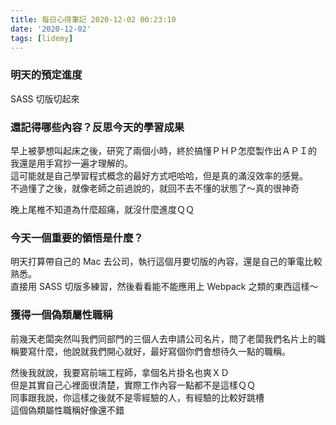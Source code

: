 ```yaml
---
title: 每日心得筆記 2020-12-02 00:23:10
date: '2020-12-02'
tags: [lidemy]
---
```


### 明天的預定進度

SASS 切版切起來

### 還記得哪些內容？反思今天的學習成果

早上被夢想叫起床之後，研究了兩個小時，終於搞懂ＰＨＰ怎麼製作出ＡＰＩ的  
我還是用手寫抄一遍才理解的。  
這可能就是自己學習程式概念的最好方式吧哈哈，但是真的滿沒效率的感覺。  
不過懂了之後，就像老師之前過說的，就回不去不懂的狀態了～真的很神奇

晚上尾椎不知道為什麼超痛，就沒什麼進度ＱＱ

### 今天一個重要的領悟是什麼？

明天打算帶自己的 Mac 去公司，執行這個月要切版的內容，還是自己的筆電比較熟悉。  
直接用 SASS 切版多練習，然後看看能不能應用上 Webpack 之類的東西這樣～

### 獲得一個偽類屬性職稱

前幾天老闆突然叫我們同部門的三個人去申請公司名片，問了老闆我們名片上的職稱要寫什麼，他說就我們開心就好，最好寫個你們會想待久一點的職稱。

然後我就說，我要寫前端工程師，拿個名片掛名也爽ＸＤ  
但是其實自己心裡面很清楚，實際工作內容一點都不是這樣ＱＱ  
同事跟我說，你這樣之後就不是零經驗的人，有經驗的比較好跳槽  
這個偽類屬性職稱好像還不錯
